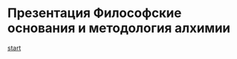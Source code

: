 # Презентация Философские основания и методология алхимии
[start](https://h1eb.github.io/alchemy_presentation/alcemy)
